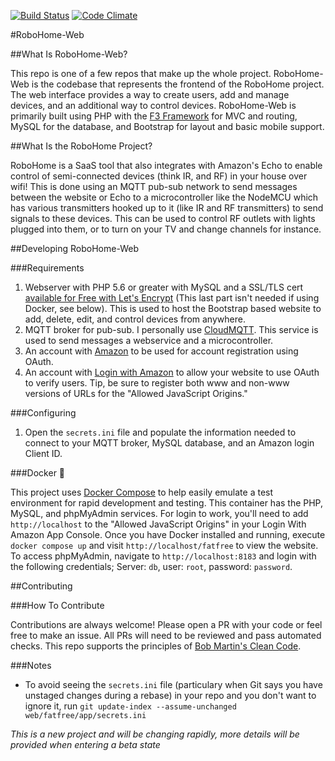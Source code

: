 [![Build Status](https://travis-ci.org/dbudwin/RoboHome-Web.svg?branch=master)](https://travis-ci.org/dbudwin/RoboHome-Web)
[![Code Climate](https://codeclimate.com/github/dbudwin/RoboHome-Web/badges/gpa.svg)](https://codeclimate.com/github/dbudwin/RoboHome-Web)

#RoboHome-Web

##What Is RoboHome-Web?

This repo is one of a few repos that make up the whole project.  RoboHome-Web is the codebase that represents the frontend of the RoboHome project.  The web interface provides a way to create users, add and manage devices, and an additional way to control devices.  RoboHome-Web is primarily built using PHP with the [F3 Framework](https://fatfreeframework.com/home) for MVC and routing, MySQL for the database, and Bootstrap for layout and basic mobile support.

##What Is the RoboHome Project?

RoboHome is a SaaS tool that also integrates with Amazon's Echo to enable control of semi-connected devices (think IR, and RF) in your house over wifi! This is done using an MQTT pub-sub network to send messages between the website or Echo to a microcontroller like the NodeMCU which has various transmitters hooked up to it (like IR and RF transmitters) to send signals to these devices. This can be used to control RF outlets with lights plugged into them, or to turn on your TV and change channels for instance.

##Developing RoboHome-Web

###Requirements

1. Webserver with PHP 5.6 or greater with MySQL and a SSL/TLS cert [available for Free with Let's Encrypt](https://www.letsencrypt.org/) (This last part isn't needed if using Docker, see below). This is used to host the Bootstrap based website to add, delete, edit, and control devices from anywhere.
2. MQTT broker for pub-sub. I personally use [CloudMQTT](https://www.cloudmqtt.com/). This service is used to send messages a webservice and a microcontroller.
3. An account with [Amazon](https://www.amazon.com/) to be used for account registration using OAuth.
4. An account with [Login with Amazon](https://login.amazon.com/) to allow your website to use OAuth to verify users.  Tip, be sure to register both www and non-www versions of URLs for the "Allowed JavaScript Origins."

###Configuring

1. Open the `secrets.ini` file and populate the information needed to connect to your MQTT broker, MySQL database, and an Amazon login Client ID.

###Docker :whale2:

This project uses [Docker Compose](https://docs.docker.com/compose/) to help easily emulate a test environment for rapid development and testing.  This container has the PHP, MySQL, and phpMyAdmin services.  For login to work, you'll need to add `http://localhost` to the "Allowed JavaScript Origins" in your Login With Amazon App Console.  Once you have Docker installed and running, execute `docker compose up` and visit `http://localhost/fatfree` to view the website.  To access phpMyAdmin, navigate to `http://localhost:8183` and login with the following credentials; Server: `db`, user: `root`, password: `password`.

##Contributing

###How To Contribute

Contributions are always welcome!  Please open a PR with your code or feel free to make an issue.  All PRs will need to be reviewed and pass automated checks.  This repo supports the principles of [Bob Martin's Clean Code](http://www.goodreads.com/book/show/3735293-clean-code).

###Notes

- To avoid seeing the `secrets.ini` file (particulary when Git says you have unstaged changes during a rebase) in your repo and you don't want to ignore it, run `git update-index --assume-unchanged web/fatfree/app/secrets.ini`

*This is a new project and will be changing rapidly, more details will be provided when entering a beta state*
